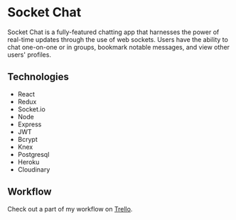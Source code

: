 # Socket Chat
Socket Chat is a fully-featured chatting app that harnesses the power of real-time updates through the use of web sockets. Users have the ability to chat one-on-one or in groups, bookmark notable messages, and view other users' profiles.

## Technologies
* React
* Redux
* Socket.io
* Node
* Express
* JWT
* Bcrypt
* Knex
* Postgresql
* Heroku
* Cloudinary

## Workflow
Check out a part of my workflow on [Trello](https://trello.com/b/QtbJNewC/socket-chat).
